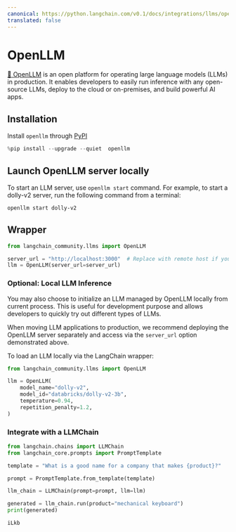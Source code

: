 ```yaml
---
canonical: https://python.langchain.com/v0.1/docs/integrations/llms/openllm
translated: false
---
```


# OpenLLM

[🦾 OpenLLM](https://github.com/bentoml/OpenLLM) is an open platform for operating large language models (LLMs) in production. It enables developers to easily run inference with any open-source LLMs, deploy to the cloud or on-premises, and build powerful AI apps.

## Installation

Install `openllm` through [PyPI](https://pypi.org/project/openllm/)

```python
%pip install --upgrade --quiet  openllm
```

## Launch OpenLLM server locally

To start an LLM server, use `openllm start` command. For example, to start a dolly-v2 server, run the following command from a terminal:

```bash
openllm start dolly-v2
```

## Wrapper

```python
from langchain_community.llms import OpenLLM

server_url = "http://localhost:3000"  # Replace with remote host if you are running on a remote server
llm = OpenLLM(server_url=server_url)
```

### Optional: Local LLM Inference

You may also choose to initialize an LLM managed by OpenLLM locally from current process. This is useful for development purpose and allows developers to quickly try out different types of LLMs.

When moving LLM applications to production, we recommend deploying the OpenLLM server separately and access via the `server_url` option demonstrated above.

To load an LLM locally via the LangChain wrapper:

```python
from langchain_community.llms import OpenLLM

llm = OpenLLM(
    model_name="dolly-v2",
    model_id="databricks/dolly-v2-3b",
    temperature=0.94,
    repetition_penalty=1.2,
)
```

### Integrate with a LLMChain

```python
from langchain.chains import LLMChain
from langchain_core.prompts import PromptTemplate

template = "What is a good name for a company that makes {product}?"

prompt = PromptTemplate.from_template(template)

llm_chain = LLMChain(prompt=prompt, llm=llm)

generated = llm_chain.run(product="mechanical keyboard")
print(generated)
```

```output
iLkb
```